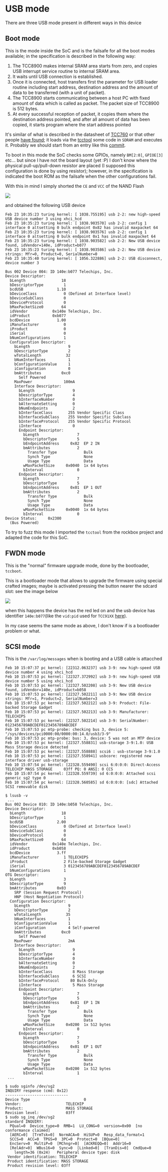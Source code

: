 # USB mode

There are three USB mode present in different ways in this device

## Boot mode

This is the mode inside the SoC and is the failsafe for all the boot modes available;
in the specification is described in the following way:

 1. The TCC8900 makes internal SRAM area starts from zero, and copies USB interrupt
    service routine to internal SRAM area.
 2. It waits until USB connection is established.
 3. Once it is connected, host transfers first the parameter for USB loader routine including
    start address, destination address and the amount of data to be transferred (with a unit of
    packet).
 4. The TCC8900 starts communicating between a host PC with fixed amount of data which
    is called as packet. The packet size of TCC8900 is 512 bytes.
 5. At every successful reception of packet, it copies them where the destination address
    pointed, and after all amount of data has been copied, it starts program where the start
    address pointed


It's similar of what is described in the datasheet of [TCC760](https://www.bg-electronics.de/datenblaetter/Schaltkreise/TCC760.pdf)
or that other people [have found](https://dreamlayers.blogspot.com/2013/03/telechips-tcc76x-usb-boot.html); it loads via the [tcctool](https://github.com/Rockbox/rockbox/blob/master/utils/tcctool/tcctool.c)
some code in ``SDRAM`` and executes it. Probably we should start from an entry like this [commit](https://github.com/dreamlayers/rockbox/commit/86866b4644482a9b0c7188c0d7b200e521788fe9).

To boot in this mode the SoC checks some GPIOs, namely ``BM[2:0]``, ``GPIOE[3]`` etc... but since I have not
the board layout (yet :P) I don't know where the physical pull-up/pull-down resistor are placed (I supposed
this configuration is done by using resistor); however, in the specification is indicated the boot ROM as the
failsafe when the other configurations fail.

With this in mind I simply shorted the ``CE`` and ``VCC`` of the NAND Flash

![](Images/disable-flash.png)

and obtained the following USB device


```
Feb 23 10:35:23 turing kernel: [ 1038.755195] usb 2-2: new high-speed USB device number 3 using xhci_hcd
Feb 23 10:35:23 turing kernel: [ 1038.903570] usb 2-2: config 1 interface 0 altsetting 0 bulk endpoint 0x82 has invalid maxpacket 64
Feb 23 10:35:23 turing kernel: [ 1038.903576] usb 2-2: config 1 interface 0 altsetting 0 bulk endpoint 0x1 has invalid maxpacket 64
Feb 23 10:35:23 turing kernel: [ 1038.903582] usb 2-2: New USB device found, idVendor=140e, idProduct=b077
Feb 23 10:35:23 turing kernel: [ 1038.903586] usb 2-2: New USB device strings: Mfr=0, Product=0, SerialNumber=0
Feb 23 10:35:40 turing kernel: [ 1056.322886] usb 2-2: USB disconnect, device number 3
```

```
Bus 002 Device 004: ID 140e:b077 Telechips, Inc.
Device Descriptor:
  bLength                18
  bDescriptorType         1
  bcdUSB               1.10
  bDeviceClass            0 (Defined at Interface level)
  bDeviceSubClass         0
  bDeviceProtocol         0
  bMaxPacketSize0        64
  idVendor           0x140e Telechips, Inc.
  idProduct          0xb077
  bcdDevice            1.00
  iManufacturer           0
  iProduct                0
  iSerial                 0
  bNumConfigurations      1
  Configuration Descriptor:
    bLength                 9
    bDescriptorType         2
    wTotalLength           32
    bNumInterfaces          1
    bConfigurationValue     1
    iConfiguration          0
    bmAttributes         0xc0
      Self Powered
    MaxPower              100mA
    Interface Descriptor:
      bLength                 9
      bDescriptorType         4
      bInterfaceNumber        0
      bAlternateSetting       0
      bNumEndpoints           2
      bInterfaceClass       255 Vendor Specific Class
      bInterfaceSubClass    255 Vendor Specific Subclass
      bInterfaceProtocol    255 Vendor Specific Protocol
      iInterface              0
      Endpoint Descriptor:
        bLength                 7
        bDescriptorType         5
        bEndpointAddress     0x82  EP 2 IN
        bmAttributes            2
          Transfer Type            Bulk
          Synch Type               None
          Usage Type               Data
        wMaxPacketSize     0x0040  1x 64 bytes
        bInterval               0
      Endpoint Descriptor:
        bLength                 7
        bDescriptorType         5
        bEndpointAddress     0x01  EP 1 OUT
        bmAttributes            2
          Transfer Type            Bulk
          Synch Type               None
          Usage Type               Data
        wMaxPacketSize     0x0040  1x 64 bytes
        bInterval               0
Device Status:     0x2300
  (Bus Powered)
```

To try to fuzz this mode I imported the ``tcctool`` from the rockbox project and adapted the code for
this SoC.

## FWDN mode

This is the "normal" firmware upgrade mode, done by the bootloader, ``tccboot``.

This is a bootloader mode that allows to upgrade the firmware using special crafted images;
maybe is activated pressing the button nearer the sdcard slot: see the image below

![](Images/boot.jpg)

when this happens the device has the red led on and the
usb device has identifier ``140e:b077``(like the ``vid:pid`` used for ``TCC91XX`` [here](https://github.com/JeffreyLau/JJWD-K8_icsCream/blob/a9790f6edf973d9e6b102f9be89c7b7f883f1cb2/bootable/bootloader/lk/platform/tcc_shared/include/usb/usbdev_class.h)).

In my case seems the same mode as above, I don't know if is a bootloader problem or what.

## SCSI mode

This is the ``/var/log/messages`` when is booting and a USB cable is attacched

```
Feb 10 15:07:37 pc kernel: [22312.063237] usb 3-9: new high-speed USB device number 4 using xhci_hcd
Feb 10 15:07:53 pc kernel: [22327.372992] usb 3-9: new high-speed USB device number 5 using xhci_hcd
Feb 10 15:07:53 pc kernel: [22327.502208] usb 3-9: New USB device found, idVendor=140e, idProduct=b058
Feb 10 15:07:53 pc kernel: [22327.502211] usb 3-9: New USB device strings: Mfr=1, Product=2, SerialNumber=3
Feb 10 15:07:53 pc kernel: [22327.502212] usb 3-9: Product: File-backed Storage Gadget
Feb 10 15:07:53 pc kernel: [22327.502213] usb 3-9: Manufacturer: TELECHIPS
Feb 10 15:07:53 pc kernel: [22327.502214] usb 3-9: SerialNumber: 0123456789ABCDEF0123456789ABCDEF
Feb 10 15:07:53 pc mtp-probe: checking bus 3, device 5: "/sys/devices/pci0000:00/0000:00:14.0/usb3/3-9"
Feb 10 15:07:53 pc mtp-probe: bus: 3, device: 5 was not an MTP device
Feb 10 15:07:53 pc kernel: [22327.558831] usb-storage 3-9:1.0: USB Mass Storage device detected
Feb 10 15:07:53 pc kernel: [22327.558888] scsi6 : usb-storage 3-9:1.0
Feb 10 15:07:53 pc kernel: [22327.558941] usbcore: registered new interface driver usb-storage
Feb 10 15:07:54 pc kernel: [22328.559490] scsi 6:0:0:0: Direct-Access     TELECHIP MASS STORAGE     03ff PQ: 0 ANSI: 0 CCS
Feb 10 15:07:54 pc kernel: [22328.559739] sd 6:0:0:0: Attached scsi generic sg2 type 0
Feb 10 15:07:54 pc kernel: [22328.560585] sd 6:0:0:0: [sdc] Attached SCSI removable disk
```

```
$ lsusb -v
 ...
Bus 002 Device 010: ID 140e:b058 Telechips, Inc. 
Device Descriptor:
  bLength                18
  bDescriptorType         1
  bcdUSB               2.00
  bDeviceClass            0 (Defined at Interface level)
  bDeviceSubClass         0 
  bDeviceProtocol         0 
  bMaxPacketSize0        64
  idVendor           0x140e Telechips, Inc.
  idProduct          0xb058 
  bcdDevice            3.ff
  iManufacturer           1 TELECHIPS
  iProduct                2 File-backed Storage Gadget
  iSerial                 3 0123456789ABCDEF0123456789ABCDEF
  bNumConfigurations      1
OTG Descriptor:
  bLength                 3
  bDescriptorType         9
  bmAttributes         0x03
    SRP (Session Request Protocol)
    HNP (Host Negotiation Protocol)
  Configuration Descriptor:
    bLength                 9
    bDescriptorType         2
    wTotalLength           35
    bNumInterfaces          1
    bConfigurationValue     1
    iConfiguration          4 Self-powered
    bmAttributes         0xc0
      Self Powered
    MaxPower                2mA
    Interface Descriptor:
      bLength                 9
      bDescriptorType         4
      bInterfaceNumber        0
      bAlternateSetting       0
      bNumEndpoints           2
      bInterfaceClass         8 Mass Storage
      bInterfaceSubClass      6 SCSI
      bInterfaceProtocol     80 Bulk-Only
      iInterface              5 Mass Storage
      Endpoint Descriptor:
        bLength                 7
        bDescriptorType         5
        bEndpointAddress     0x81  EP 1 IN
        bmAttributes            2
          Transfer Type            Bulk
          Synch Type               None
          Usage Type               Data
        wMaxPacketSize     0x0200  1x 512 bytes
        bInterval               0
      Endpoint Descriptor:
        bLength                 7
        bDescriptorType         5
        bEndpointAddress     0x01  EP 1 OUT
        bmAttributes            2
          Transfer Type            Bulk
          Synch Type               None
          Usage Type               Data
        wMaxPacketSize     0x0200  1x 512 bytes
        bInterval               1
 ...
```

```
$ sudo sginfo /dev/sg2
INQUIRY response (cmd: 0x12)
----------------------------
Device Type                        0
Vendor:                    TELECHIP
Product:                   MASS STORAGE
Revision level:            03ff
$ sudo sg_inq /dev/sg2
standard INQUIRY:
  PQual=0  Device_type=0  RMB=1  LU_CONG=0  version=0x00  [no conformance claimed]
  [AERC=0]  [TrmTsk=0]  NormACA=0  HiSUP=0  Resp_data_format=1
  SCCS=0  ACC=0  TPGS=0  3PC=0  Protect=0  [BQue=0]
  EncServ=0  MultiP=0  [MChngr=0]  [ACKREQQ=0]  Addr16=0
  [RelAdr=0]  WBus16=0  Sync=0  [Linked=0]  [TranDis=0]  CmdQue=0
    length=36 (0x24)   Peripheral device type: disk
 Vendor identification: TELECHIP
 Product identification: MASS STORAGE    
 Product revision level: 03ff
```

